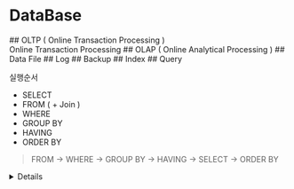DataBase
========


<summary>
## OLTP ( Online Transaction Processing )
</summary>
   Online Transaction Processing
## OLAP ( Online Analytical Processing )
## Data File
## Log
## Backup
## Index
## Query

실행순서
* SELECT
* FROM ( + Join ) 
* WHERE
* GROUP BY
* HAVING
* ORDER BY
> FROM -> WHERE -> GROUP BY -> HAVING -> SELECT -> ORDER BY



<details>
  

  토글 제목
</summary>
   토글 안 내용
</details>
